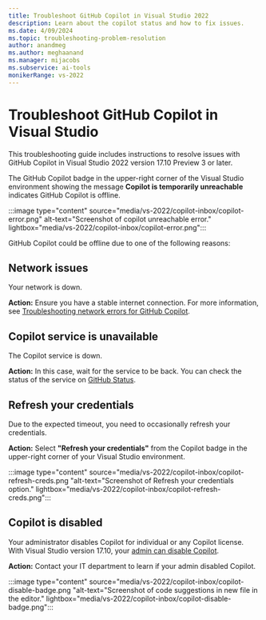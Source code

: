 ```yaml
---
title: Troubleshoot GitHub Copilot in Visual Studio 2022
description: Learn about the copilot status and how to fix issues.
ms.date: 4/09/2024
ms.topic: troubleshooting-problem-resolution
author: anandmeg
ms.author: meghaanand
ms.manager: mijacobs
ms.subservice: ai-tools
monikerRange: vs-2022
---
```


# Troubleshoot GitHub Copilot in Visual Studio

This troubleshooting guide includes instructions to resolve issues with GitHub Copilot in Visual Studio 2022 version 17.10 Preview 3 or later.

The GitHub Copilot badge in the upper-right corner of the Visual Studio environment showing the message **Copilot is temporarily unreachable** indicates GitHub Copilot is offline.

:::image type="content" source="media/vs-2022/copilot-inbox/copilot-error.png" alt-text="Screenshot of copilot unreachable error." lightbox="media/vs-2022/copilot-inbox/copilot-error.png":::

GitHub Copilot could be offline due to one of the following reasons:

## Network issues

Your network is down.

**Action:** Ensure you have a stable internet connection. For more information, see [Troubleshooting network errors for GitHub Copilot](https://docs.github.com/en/copilot/troubleshooting-github-copilot/troubleshooting-network-errors-for-github-copilot).

## Copilot service is unavailable

The Copilot service is down.

**Action:** In this case, wait for the service to be back. You can check the status of the service on [GitHub Status](https://www.githubstatus.com/).

## Refresh your credentials

Due to the expected timeout, you need to occasionally refresh your credentials.

**Action:** Select **"Refresh your credentials"** from the Copilot badge in the upper-right corner of your Visual Studio environment.

:::image type="content" source="media/vs-2022/copilot-inbox/copilot-refresh-creds.png "alt-text="Screenshot of Refresh your credentials option." lightbox="media/vs-2022/copilot-inbox/copilot-refresh-creds.png":::

## Copilot is disabled

Your administrator disables Copilot for individual or any Copilot license. With Visual Studio version 17.10, your [admin can disable Copilot](visual-studio-github-copilot-admin.md#disabling-copilot-for-individual-enterprise-visual-studio-accounts).

**Action:** Contact your IT department to learn if your admin disabled Copilot.

:::image type="content" source="media/vs-2022/copilot-inbox/copilot-disable-badge.png "alt-text="Screenshot of code suggestions in new file in the editor." lightbox="media/vs-2022/copilot-inbox/copilot-disable-badge.png":::
